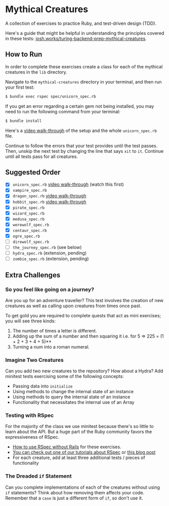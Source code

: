 # Mythical Creatures

A collection of exercises to practice Ruby, and test-driven design (TDD).

Here's a guide that might be helpful in understanding the principles covered in these tests: [josh.works/turing-backend-prep-mythical-creatures](https://josh.works/turing-backend-prep-mythical-creatures).

## How to Run

In order to complete these exercises create a class for each of the mythical creatures in the `lib` directory.

Navigate to the `mythical-creatures` directory in your terminal, and then run your first test:

```bash
$ bundle exec rspec spec/unicorn_spec.rb
```

If you get an error regarding a certain gem not being installed, you may need to run the following command from your terminal:

```bash
$ bundle install
```

Here's a [video walk-through](https://youtu.be/mocwGsu41yw) of the setup and the whole `unicorn_spec.rb` file.

Continue to follow the errors that your test provides until the test passes. Then, unskip the next test by changing the line that says `xit` to `it`. Continue until all tests pass for all creatures.

## Suggested Order

* [x] `unicorn_spec.rb` [video walk-through](https://youtu.be/mocwGsu41yw) (watch this first)
* [x] `vampire_spec.rb`
* [x] `dragon_spec.rb` [video walk-through](https://youtu.be/NIPerY-xuCk)
* [x] `hobbit_spec.rb` [video walk-through](https://youtu.be/uYGS-DCNR-0)
* [x] `pirate_spec.rb`
* [x] `wizard_spec.rb`
* [x] `medusa_spec.rb`
* [x] `werewolf_spec.rb`
* [x] `centaur_spec.rb`
* [x] `ogre_spec.rb`
* [ ] `direwolf_spec.rb`
* [ ] `the_journey_spec.rb` (see below)
* [ ] `hydra_spec.rb` (extension, pending)
* [ ] `zombie_spec.rb` (extension, pending)

## Extra Challenges

### So you feel like going on a journey?

 Are you up for an adventure traveller? This test involves the creation of new creatures as well as calling upon creatures from times once past.

 To get gold you are required to complete quests that act as mini exercises; you will see three kinds:
 1. The number of times a letter is different.
 2. Adding up the sum of a number and then squaring it i.e. for 5 => 225 = (1 + 2 + 3 + 4 + 5)**
 3. Turning a num into a roman numeral.

### Imagine Two Creatures

Can you add two new creatures to the repository? How about a Hydra? Add minitest tests exercising some of the following concepts:

* Passing data into `initialize`
* Using methods to change the internal state of an instance
* Using methods to query the internal state of an instance
* Functionality that necessitates the internal use of an Array


### Testing with RSpec

For the majority of the class we use minitest because there's so little to
learn about the API. But a huge part of the Ruby community favors the
expressiveness of RSpec.

* [How to use RSpec without Rails](https://gist.github.com/ap2322/d8081e38d448acccf2cdc25308be565f) for these exercises.
* [You can check out one of our tutorials about RSpec](http://tutorials.jumpstartlab.com/topics/internal_testing/rspec_and_bdd.html)
or [this blog post](http://gregelizondo.github.io/2014/03/03/getting-started-with-rspec-and-unit-testing.html)
* For each creature, add at least three additional tests / pieces of functionality

### The Dreaded `if` Statement

Can you complete implementations of each of the creatures without using `if`
statements? Think about how removing them affects your code. Remember that
a `case` is just a different form of `if`, so don't use it.
